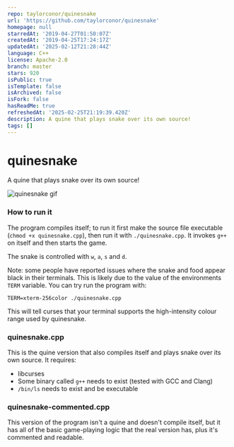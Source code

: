 ```yaml
---
repo: taylorconor/quinesnake
url: 'https://github.com/taylorconor/quinesnake'
homepage: null
starredAt: '2019-04-27T01:50:07Z'
createdAt: '2019-04-25T17:24:17Z'
updatedAt: '2025-02-12T21:28:44Z'
language: C++
license: Apache-2.0
branch: master
stars: 920
isPublic: true
isTemplate: false
isArchived: false
isFork: false
hasReadMe: true
refreshedAt: '2025-02-25T21:19:39.420Z'
description: A quine that plays snake over its own source!
tags: []
---
```


# quinesnake
A quine that plays snake over its own source!

![quinesnake gif](animation.gif)

### How to run it
The program compiles itself; to run it first make the source file executable
(`chmod +x quinesnake.cpp`), then run it with `./quinesnake.cpp`. It invokes
`g++` on itself and then starts the game.

The snake is controlled with `w`, `a`, `s` and `d`.

Note: some people have reported issues where the snake and food appear black
in their terminals. This is likely due to the value of the environments
`TERM` variable. You can try run the program with:
```
TERM=xterm-256color ./quinesnake.cpp
```
This will tell curses that your terminal supports the high-intensity colour
range used by quinesnake.

### quinesnake.cpp
This is the quine version that also compiles itself and plays snake over its
own source. It requires:
- libcurses
- Some binary called `g++` needs to exist (tested with GCC and Clang)
- `/bin/ls` needs to exist and be executable

### quinesnake-commented.cpp
This version of the program isn't a quine and doesn't compile itself, but it
has all of the basic game-playing logic that the real version has, plus it's
commented and readable.

